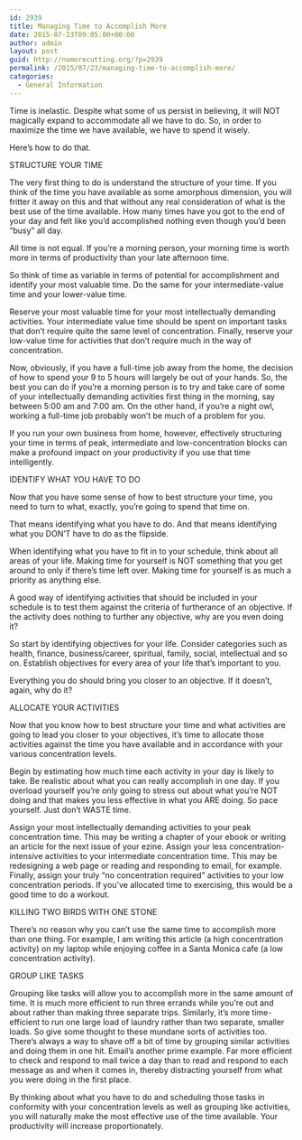 ```yaml
---
id: 2939
title: Managing Time to Accomplish More
date: 2015-07-23T09:05:00+00:00
author: admin
layout: post
guid: http://nomorecutting.org/?p=2939
permalink: /2015/07/23/managing-time-to-accomplish-more/
categories:
  - General Information
---
```

Time is inelastic. Despite what some of us persist in believing, it will NOT magically expand to accommodate all we have to do. So, in order to maximize the time we have available, we have to spend it wisely.

Here&#8217;s how to do that.

STRUCTURE YOUR TIME

The very first thing to do is understand the structure of your time. If you think of the time you have available as some amorphous dimension, you will fritter it away on this and that without any real consideration of what is the best use of the time available. How many times have you got to the end of your day and felt like you&#8217;d accomplished nothing even though you&#8217;d been &#8220;busy&#8221; all day.

All time is not equal. If you&#8217;re a morning person, your morning time is worth more in terms of productivity than your late afternoon time.

So think of time as variable in terms of potential for accomplishment and identify your most valuable time. Do the same for your intermediate-value time and your lower-value time.

Reserve your most valuable time for your most intellectually demanding activities. Your intermediate value time should be spent on important tasks that don&#8217;t require quite the same level of concentration. Finally, reserve your low-value time for activities that don&#8217;t require much in the way of concentration.

Now, obviously, if you have a full-time job away from the home, the decision of how to spend your 9 to 5 hours will largely be out of your hands. So, the best you can do if you&#8217;re a morning person is to try and take care of some of your intellectually demanding activities first thing in the morning, say between 5:00 am and 7:00 am. On the other hand, if you&#8217;re a night owl, working a full-time job probably won&#8217;t be much of a problem for you.

If you run your own business from home, however, effectively structuring your time in terms of peak, intermediate and low-concentration blocks can make a profound impact on your productivity if you use that time intelligently.

IDENTIFY WHAT YOU HAVE TO DO

Now that you have some sense of how to best structure your time, you need to turn to what, exactly, you&#8217;re going to spend that time on.

That means identifying what you have to do. And that means identifying what you DON&#8217;T have to do as the flipside.

When identifying what you have to fit in to your schedule, think about all areas of your life. Making time for yourself is NOT something that you get around to only if there&#8217;s time left over. Making time for yourself is as much a priority as anything else.

A good way of identifying activities that should be included in your schedule is to test them against the criteria of furtherance of an objective. If the activity does nothing to further any objective, why are you even doing it?

So start by identifying objectives for your life. Consider categories such as health, finance, business/career, spiritual, family, social, intellectual and so on. Establish objectives for every area of your life that&#8217;s important to you.

Everything you do should bring you closer to an objective. If it doesn&#8217;t, again, why do it?

ALLOCATE YOUR ACTIVITIES

Now that you know how to best structure your time and what activities are going to lead you closer to your objectives, it&#8217;s time to allocate those activities against the time you have available and in accordance with your various concentration levels.

Begin by estimating how much time each activity in your day is likely to take. Be realistic about what you can really accomplish in one day. If you overload yourself you&#8217;re only going to stress out about what you&#8217;re NOT doing and that makes you less effective in what you ARE doing. So pace yourself. Just don&#8217;t WASTE time.

Assign your most intellectually demanding activities to your peak concentration time. This may be writing a chapter of your ebook or writing an article for the next issue of your ezine. Assign your less concentration-intensive activities to your intermediate concentration time. This may be redesigning a web page or reading and responding to email, for example. Finally, assign your truly &#8220;no concentration required&#8221; activities to your low concentration periods. If you&#8217;ve allocated time to exercising, this would be a good time to do a workout.

KILLING TWO BIRDS WITH ONE STONE
  
There&#8217;s no reason why you can&#8217;t use the same time to accomplish more than one thing. For example, I am writing this article (a high concentration activity) on my laptop while enjoying coffee in a Santa Monica cafe (a low concentration activity).

GROUP LIKE TASKS

Grouping like tasks will allow you to accomplish more in the same amount of time. It is much more efficient to run three errands while you&#8217;re out and about rather than making three separate trips. Similarly, it&#8217;s more time-efficient to run one large load of laundry rather than two separate, smaller loads. So give some thought to these mundane sorts of activities too. There&#8217;s always a way to shave off a bit of time by grouping similar activities and doing them in one hit. Email&#8217;s another prime example. Far more efficient to check and respond to mail twice a day than to read and respond to each message as and when it comes in, thereby distracting yourself from what you were doing in the first place.

By thinking about what you have to do and scheduling those tasks in conformity with your concentration levels as well as grouping like activities, you will naturally make the most effective use of the time available. Your productivity will increase proportionately.